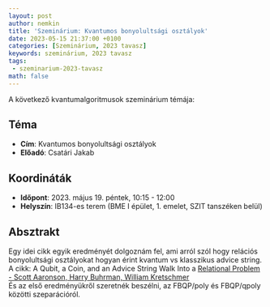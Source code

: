 ```yaml
---
layout: post
author: nemkin
title: 'Szeminárium: Kvantumos bonyolultsági osztályok'
date: 2023-05-15 21:37:00 +0100
categories: [Szeminárium, 2023 tavasz]
keywords: szeminárium, 2023 tavasz
tags:
 - szeminarium-2023-tavasz
math: false
---
```


A következő kvantumalgoritmusok szeminárium témája:

## Téma

- **Cím**: Kvantumos bonyolultsági osztályok
- **Előadó**: Csatári Jakab

## Koordináták

- **Időpont**: 2023. május 19. péntek, 10:15 - 12:00
- **Helyszín**: IB134-es terem (BME I épület, 1. emelet, SZIT tanszéken belül)

## Absztrakt

Egy idei cikk egyik eredményét dolgoznám fel, ami arról szól hogy relációs bonyolultsági osztályokat hogyan érint kvantum vs klasszikus advice string.  
A cikk:  A Qubit, a Coin, and an Advice String Walk Into a [Relational Problem - Scott Aaronson, Harry Buhrman, William Kretschmer](https://arxiv.org/abs/2302.10332)  
És az első eredményükről szeretnék beszélni, az FBQP/poly és FBQP/qpoly közötti szeparációról.
